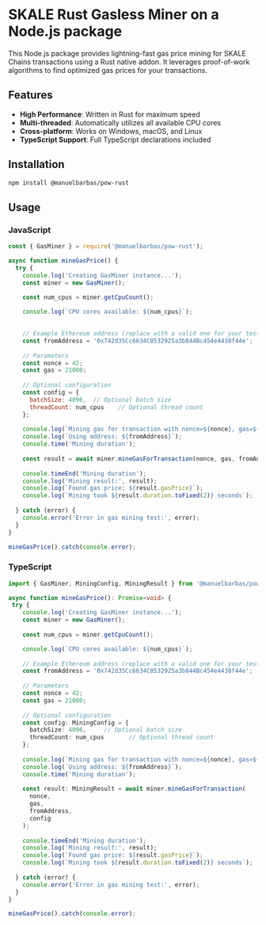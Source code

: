 # SKALE Rust Gasless Miner on a Node.js package

This Node.js package provides lightning-fast gas price mining for SKALE Chains transactions using a Rust native addon. It leverages proof-of-work algorithms to find optimized gas prices for your transactions.

## Features

- **High Performance**: Written in Rust for maximum speed
- **Multi-threaded**: Automatically utilizes all available CPU cores
- **Cross-platform**: Works on Windows, macOS, and Linux
- **TypeScript Support**: Full TypeScript declarations included

## Installation

```bash
npm install @manuelbarbas/pow-rust
```

## Usage

### JavaScript

```javascript
const { GasMiner } = require('@manuelbarbas/pow-rust');

async function mineGasPrice() {
  try {
    console.log('Creating GasMiner instance...');
    const miner = new GasMiner();
    
    const num_cpus = miner.getCpuCount();

    console.log(`CPU cores available: ${num_cpus}`);
    

    // Example Ethereum address (replace with a valid one for your tests)
    const fromAddress = '0x742d35Cc6634C0532925a3b844Bc454e4438f44e';
    
    // Parameters
    const nonce = 42;
    const gas = 21000;
    
    // Optional configuration
    const config = {
      batchSize: 4096,  // Optional batch size
      threadCount: num_cpus    // Optional thread count
    };
    
    console.log(`Mining gas for transaction with nonce=${nonce}, gas=${gas}...`);
    console.log(`Using address: ${fromAddress}`);
    console.time('Mining duration');
    
    const result = await miner.mineGasForTransaction(nonce, gas, fromAddress, config);
    
    console.timeEnd('Mining duration');
    console.log('Mining result:', result);
    console.log(`Found gas price: ${result.gasPrice}`);
    console.log(`Mining took ${result.duration.toFixed(2)} seconds`);
    
  } catch (error) {
    console.error('Error in gas mining test:', error);
  }
}

mineGasPrice().catch(console.error);
```

### TypeScript

```typescript
import { GasMiner, MiningConfig, MiningResult } from '@manuelbarbas/pow-rust';

async function mineGasPrice(): Promise<void> {
 try {
    console.log('Creating GasMiner instance...');
    const miner = new GasMiner();
    
    const num_cpus = miner.getCpuCount();

    console.log(`CPU cores available: ${num_cpus}`);
        
    // Example Ethereum address (replace with a valid one for your tests)
    const fromAddress = '0x742d35Cc6634C0532925a3b844Bc454e4438f44e';
    
    // Parameters
    const nonce = 42;
    const gas = 21000;
    
    // Optional configuration
    const config: MiningConfig = {
      batchSize: 4096,     // Optional batch size
      threadCount: num_cpus       // Optional thread count
    };
    
    console.log(`Mining gas for transaction with nonce=${nonce}, gas=${gas}...`);
    console.log(`Using address: ${fromAddress}`);
    console.time('Mining duration');
    
    const result: MiningResult = await miner.mineGasForTransaction(
      nonce, 
      gas, 
      fromAddress, 
      config
    );
    
    console.timeEnd('Mining duration');
    console.log('Mining result:', result);
    console.log(`Found gas price: ${result.gasPrice}`);
    console.log(`Mining took ${result.duration.toFixed(2)} seconds`);
    
  } catch (error) {
    console.error('Error in gas mining test:', error);
  }
}

mineGasPrice().catch(console.error);

```